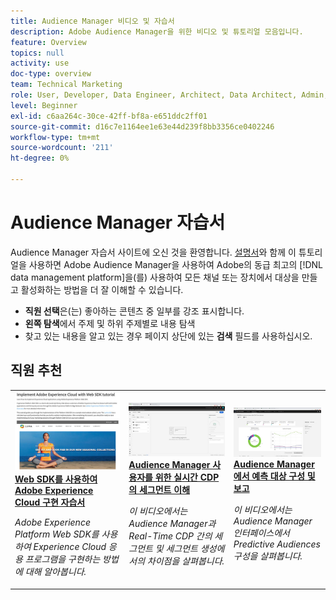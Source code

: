 ```yaml
---
title: Audience Manager 비디오 및 자습서
description: Adobe Audience Manager을 위한 비디오 및 튜토리얼 모음입니다.
feature: Overview
topics: null
activity: use
doc-type: overview
team: Technical Marketing
role: User, Developer, Data Engineer, Architect, Data Architect, Admin, Leader
level: Beginner
exl-id: c6aa264c-30ce-42ff-bf8a-e651ddc2ff01
source-git-commit: d16c7e1164ee1e63e44d239f8bb3356ce0402246
workflow-type: tm+mt
source-wordcount: '211'
ht-degree: 0%

---
```


# Audience Manager 자습서

Audience Manager 자습서 사이트에 오신 것을 환영합니다. [설명서](https://experienceleague.adobe.com/docs/audience-manager/user-guide/aam-home.html?lang=ko)와 함께 이 튜토리얼을 사용하면 Adobe Audience Manager을 사용하여 Adobe의 동급 최고의 [!DNL data management platform]을(를) 사용하여 모든 채널 또는 장치에서 대상을 만들고 활성화하는 방법을 더 잘 이해할 수 있습니다.

* **직원 선택**&#x200B;은(는) 좋아하는 콘텐츠 중 일부를 강조 표시합니다.
* **왼쪽 탐색**&#x200B;에서 주제 및 하위 주제별로 내용 탐색
* 찾고 있는 내용을 알고 있는 경우 페이지 상단에 있는 **검색** 필드를 사용하십시오.

<div id="recs-overview-body-1"></div>
<div id="recs-overview-body-2"></div>
<div id="recs-overview-body-3"></div>
<div id="recs-overview-body-4"></div>
<div id="recs-overview-body-5"></div>
<div id="recs-overview-body-6"></div>

<div id="staff-picks-section">

## 직원 추천

<table>
<tr>
  <td>
    <a href="https://experienceleague.adobe.com/docs/platform-learn/implement-web-sdk/overview.html?lang=ko-KR">
      <img alt="&apos;웹 SDK로 Adobe Experience Cloud 구현 튜토리얼&apos;에 대한 썸네일 이미지" src="assets/implement-web-sdk.jpg" />
    </a>
    <div>
      <a href="https://experienceleague.adobe.com/docs/platform-learn/implement-web-sdk/overview.html?lang=ko-KR">
    <strong>Web SDK를 사용하여 Adobe Experience Cloud 구현 자습서</strong>
    </a>
    </div>
    <p>
    <em>Adobe Experience Platform Web SDK를 사용하여 Experience Cloud 응용 프로그램을 구현하는 방법에 대해 알아봅니다.</em>
    <p>
  </td>
  <td>
    <a href="https://experienceleague.adobe.com/docs/audience-manager-learn/tutorials/other-integrations/integrating-with-rtcdp/rtcdp-segments-for-aam-users.html?lang=ko">
      <img alt="&apos;실시간 CDP의 세그먼트 이해&apos; 자습서에 대한 썸네일 이미지" src="assets/331901.jpg" />
    </a>
    <div>
      <a href="https://experienceleague.adobe.com/docs/audience-manager-learn/tutorials/other-integrations/integrating-with-rtcdp/rtcdp-segments-for-aam-users.html?lang=ko">
    <strong>Audience Manager 사용자를 위한 실시간 CDP의 세그먼트 이해</strong>
    </a>
    </div>
    <p>
    <em>이 비디오에서는 Audience Manager과 Real-Time CDP 간의 세그먼트 및 세그먼트 생성에서의 차이점을 살펴봅니다.</em>
    <p>
  </td>
  <td>
    <a href="https://experienceleague.adobe.com/docs/audience-manager-learn/tutorials/build-and-manage-audiences/algorithmic-models/configure-and-report-on-predictive-audiences.html?lang=ko">
      <img alt="&quot;Audience Manager에서 예측 대상 구성 및 보고&quot; 자습서의 썸네일 이미지" src="assets/33630.jpg" />
    </a>
    <div>
      <a href="https://experienceleague.adobe.com/docs/audience-manager-learn/tutorials/build-and-manage-audiences/algorithmic-models/configure-and-report-on-predictive-audiences.html?lang=ko">
    <strong>Audience Manager에서 예측 대상 구성 및 보고</strong>
    </a>
    </div>
    <p>
    <em>이 비디오에서는 Audience Manager 인터페이스에서 Predictive Audiences 구성을 살펴봅니다.</em>
    <p>
  </td>
</tr>
</table>
</div>
